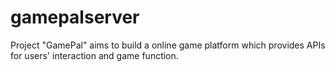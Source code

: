 # gamepalserver
Project "GamePal" aims to build a online game platform which provides APIs for users' interaction and game function.
